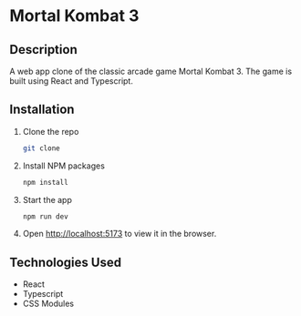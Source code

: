# Mortal Kombat 3

## Description

A web app clone of the classic arcade game Mortal Kombat 3. The game is built using React and Typescript.

## Installation

1. Clone the repo
   ```sh
   git clone
   ```
2. Install NPM packages
   ```sh
   npm install
   ```
3. Start the app
   ```sh
   npm run dev
   ```
4. Open [http://localhost:5173](http://localhost:5173) to view it in the browser.

## Technologies Used

- React
- Typescript
- CSS Modules

